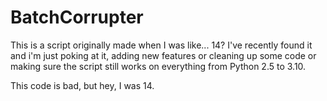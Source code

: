 # BatchCorrupter
This is a script originally made when I was like... 14? I've recently found it and i'm just poking at it,
adding new features or cleaning up some code or making sure the script still works on everything from Python 2.5 to 3.10.

This code is bad, but hey, I was 14.
